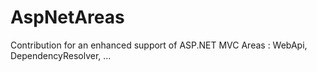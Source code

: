 # AspNetAreas
Contribution for an enhanced support of ASP.NET MVC Areas : WebApi, DependencyResolver, ...

